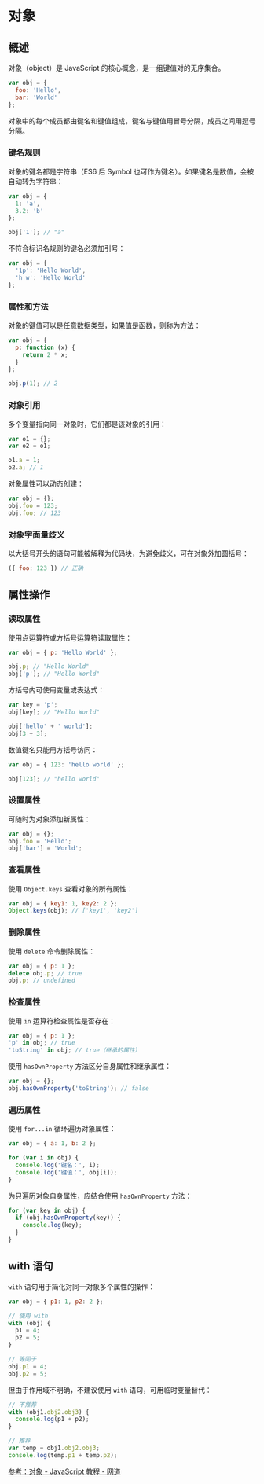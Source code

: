 # 对象

## 概述

对象（object）是 JavaScript 的核心概念，是一组键值对的无序集合。

```js
var obj = {
  foo: 'Hello',
  bar: 'World'
};
```

对象中的每个成员都由键名和键值组成，键名与键值用冒号分隔，成员之间用逗号分隔。

### 键名规则

对象的键名都是字符串（ES6 后 Symbol 也可作为键名）。如果键名是数值，会被自动转为字符串：

```js
var obj = {
  1: 'a',
  3.2: 'b'
};

obj['1']; // "a"
```

不符合标识名规则的键名必须加引号：

```js
var obj = {
  '1p': 'Hello World',
  'h w': 'Hello World'
};
```

### 属性和方法

对象的键值可以是任意数据类型，如果值是函数，则称为方法：

```js
var obj = {
  p: function (x) {
    return 2 * x;
  }
};

obj.p(1); // 2
```

### 对象引用

多个变量指向同一对象时，它们都是该对象的引用：

```js
var o1 = {};
var o2 = o1;

o1.a = 1;
o2.a; // 1
```

对象属性可以动态创建：

```js
var obj = {};
obj.foo = 123;
obj.foo; // 123
```

### 对象字面量歧义

以大括号开头的语句可能被解释为代码块，为避免歧义，可在对象外加圆括号：

```js
({ foo: 123 }) // 正确
```

## 属性操作

### 读取属性

使用点运算符或方括号运算符读取属性：

```js
var obj = { p: 'Hello World' };

obj.p; // "Hello World"
obj['p']; // "Hello World"
```

方括号内可使用变量或表达式：

```js
var key = 'p';
obj[key]; // "Hello World"

obj['hello' + ' world'];
obj[3 + 3];
```

数值键名只能用方括号访问：

```js
var obj = { 123: 'hello world' };

obj[123]; // "hello world"
```

### 设置属性

可随时为对象添加新属性：

```js
var obj = {};
obj.foo = 'Hello';
obj['bar'] = 'World';
```

### 查看属性

使用 `Object.keys` 查看对象的所有属性：

```js
var obj = { key1: 1, key2: 2 };
Object.keys(obj); // ['key1', 'key2']
```

### 删除属性

使用 `delete` 命令删除属性：

```js
var obj = { p: 1 };
delete obj.p; // true
obj.p; // undefined
```

### 检查属性

使用 `in` 运算符检查属性是否存在：

```js
var obj = { p: 1 };
'p' in obj; // true
'toString' in obj; // true（继承的属性）
```

使用 `hasOwnProperty` 方法区分自身属性和继承属性：

```js
var obj = {};
obj.hasOwnProperty('toString'); // false
```

### 遍历属性

使用 `for...in` 循环遍历对象属性：

```js
var obj = { a: 1, b: 2 };

for (var i in obj) {
  console.log('键名：', i);
  console.log('键值：', obj[i]);
}
```

为只遍历对象自身属性，应结合使用 `hasOwnProperty` 方法：

```js
for (var key in obj) {
  if (obj.hasOwnProperty(key)) {
    console.log(key);
  }
}
```

## with 语句

`with` 语句用于简化对同一对象多个属性的操作：

```js
var obj = { p1: 1, p2: 2 };

// 使用 with
with (obj) {
  p1 = 4;
  p2 = 5;
}

// 等同于
obj.p1 = 4;
obj.p2 = 5;
```

但由于作用域不明确，不建议使用 `with` 语句，可用临时变量替代：

```js
// 不推荐
with (obj1.obj2.obj3) {
  console.log(p1 + p2);
}

// 推荐
var temp = obj1.obj2.obj3;
console.log(temp.p1 + temp.p2);
```

[参考：对象 - JavaScript 教程 - 网道](https://wangdoc.com/javascript/types/object)